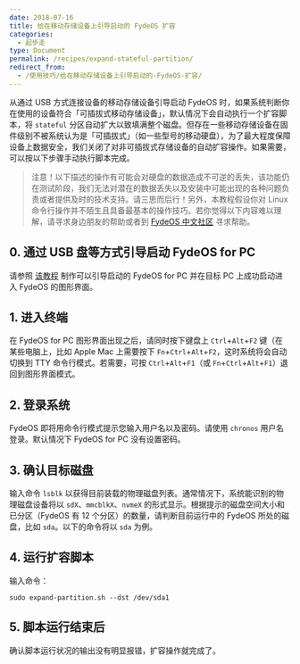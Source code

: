 ```yaml
---
date: 2018-07-16
title: 给在移动存储设备上引导启动的 FydeOS 扩容
categories:
  - 起步走
type: Document
permalink: /recipes/expand-stateful-partition/
redirect_from:
  - /使用技巧/给在移动存储设备上引导启动的-FydeOS-扩容/
---
```



从通过 USB 方式连接设备的移动存储设备引导启动 FydeOS 时，如果系统判断你在使用的设备符合「可插拔式移动存储设备」，默认情况下会自动执行一个扩容脚本，将 `stateful` 分区自动扩大以致填满整个磁盘。但存在一些移动存储设备在固件级别不被系统认为是「可插拔式」（如一些型号的移动硬盘），为了最大程度保障设备上数据安全，我们关闭了对非可插拔式存储设备的自动扩容操作。如果需要，可以按以下步骤手动执行脚本完成。


>注意！以下描述的操作有可能会对硬盘的数据造成不可逆的丢失，该功能仍在测试阶段，我们无法对潜在的数据丢失以及安装中可能出现的各种问题负责或者提供及时的技术支持。请三思而后行！另外，本教程假设你对 Linux 命令行操作并不陌生且具备最基本的操作技巧。若你觉得以下内容难以理解，请寻求身边朋友的帮助或者到 [FydeOS 中文社区](https://fydeos.com/community) 寻求帮助。


## 0. 通过 USB 盘等方式引导启动 FydeOS for PC

请参照 [该教程](https://fydeos.com/instructions-pc/) 制作可以引导启动的 FydeOS for PC 并在目标 PC 上成功启动进入 FydeOS 的图形界面。

## 1. 进入终端

在 FydeOS for PC 图形界面出现之后，请同时按下键盘上 `Ctrl`+`Alt`+`F2` 键（在某些电脑上，比如 Apple Mac 上需要按下 `Fn`+`Ctrl`+`Alt`+`F2`，这时系统将会自动切换到 TTY 命令行模式。若需要，可按 `Ctrl`+`Alt`+`F1`（或 `Fn`+`Ctrl`+`Alt`+`F1`）退回到图形界面模式。

## 2. 登录系统

FydeOS 即将用命令行模式提示您输入用户名以及密码。请使用 `chronos` 用户名登录。默认情况下 FydeOS for PC 没有设置密码。

## 3. 确认目标磁盘

输入命令 `lsblk` 以获得目前装载的物理磁盘列表。通常情况下，系统能识别的物理磁盘设备将以 `sdX`、`mmcblkX`、`nvmeX` 的形式显示。根据提示的磁盘空间大小和已分区（FydeOS 有 12 个分区）的数量，请判断目前运行中的 FydeOS 所处的磁盘，比如 `sda`。以下的命令将以 `sda` 为例。

## 4. 运行扩容脚本

输入命令：

```
sudo expand-partition.sh --dst /dev/sda1
```

## 5. 脚本运行结束后

确认脚本运行状况的输出没有明显报错，扩容操作就完成了。
